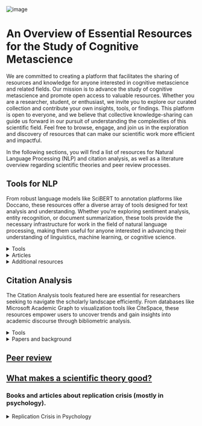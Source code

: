 ![image](https://github.com/sofijakrivokapic/cognitivemetascience/assets/125128460/6944892e-be85-48b4-bb7a-a82d6dca01df)

# An Overview of Essential Resources for the Study of Cognitive Metascience

We are committed to creating a platform that facilitates the sharing of resources and knowledge for anyone interested in cognitive metascience and related fields. Our mission is to advance the study of cognitive metascience and promote open access to valuable resources. Whether you are a researcher, student, or enthusiast, we invite you to explore our curated collection and contribute your own insights, tools, or findings.
This platform is open to everyone, and we believe that collective knowledge-sharing can guide us forward in our pursuit of understanding the complexities of this scientific field. Feel free to browse, engage, and join us in the exploration and discovery of resources that can make our scientific work more efficient and impactful.

In the following sections, you will find a list of resources for Natural Language Processing (NLP) and citation analysis, as well as a literature overview regarding scientific theories and peer review processes.

## Tools for NLP

From robust language models like SciBERT to annotation platforms like Doccano, these resources offer a diverse array of tools designed for text analysis and understanding. Whether you're exploring sentiment analysis, entity recognition, or document summarization, these tools provide the necessary infrastructure for work in the field of natural language processing, making them useful for anyone interested in advancing their understanding of linguistics, machine learning, or cognitive science.

<details>
<summary>Tools</summary>

* [ Lingo4G ](https://carrotsearch.com/lingo4g/)

By using Lingo46 you can get an overview of thousands of documents within seconds, instantly drill-down to documents of interest. You can build custom text mining pipelines ranging from simple search to 2D mapping, time-series analysis and duplicate detection. You can combine topics, clusters and 2D document maps into powerful visualizations. Closed source. *Our lab has a research licence*.

* [Cortext Manager](https://www.cortext.net/projects/cortext-manager/)

The basic workflow of Cortex Manager is following: (1) upload raw files from various scientific bibliography databases (ISI Thomson Web of Science, Pubmed, etc) and simple CSV files, (2) transform text files into standard corpus database file, (3) perform a series of graphical analysis to produce descriptive statistical analysis, social graphs of entities and timeline based phylogenetic reconstructions, (4) download outputs in format compatible with third party software.

* [ Text Visualization Browser ](https://textvis.lnu.se/)
* [ doccano ](https://github.com/doccano/doccano)

Doccano is an open-source text annotation tool for humans. It provides annotation features for text classification, sequence labeling, and sequence to sequence tasks. You can create labeled data for sentiment analysis, named entity recognition, text summarization, and so on. Just create a project, upload data, and start annotating. You can build a dataset in hours.

* [ SciBERT ](https://github.com/allenai/scibert)

SciBERT is a BERT model trained on scientific text. SciBERT is trained on papers from the corpus of semanticscholar.org. Corpus size is 1.14M papers, 3.1B tokens. We use the full text of the papers in training, not just abstracts. SciBERT has its own vocabulary (scivocab) that's built to best match the training corpus. We trained cased and uncased versions. We also include models trained on the original BERT vocabulary (basevocab) for comparison. It results in state-of-the-art performance on a wide range of scientific domain nlp tasks.

* [ CADE ](https://federicobianchi.io/cade/)

CADE can and has been used for several different tasks: from general temporal vector space alignment [1] and a more general comparison of language variation [2], to tasks like semantic change detection in diachronic contexts [3,6] and narrative understanding [5].
![image](https://github.com/sofijakrivokapic/cognitivemetascience/assets/125128460/d06257d3-48ec-4c7c-b078-e04f76072ae4)

* [ CR Explorer ](https://andreas-thor.github.io/CRExplorer/)

The CRExplorer uses data from Web of Science (Clarivate Analytics) or Scopus (Elsevier) as input. Publication sets have to be downloaded including the references cited. The program focusses on the analysis of the cited references, in particular on the referenced publication years. Over time, "citation classics" of a field become more pronounced. When the aggregated citations are plotted along the time axis, one obtains a "spectrogram" with distinct peaks. CRExplorer visualizes this spectrogram, cleans the cited references (disambiguation), and uses a smoothing algorithm to suppress the noise.

* [ WEAVIATE ](https://github.com/weaviate/weaviate)

Weaviate is an open source vector database that stores both objects and vectors, allowing for combining vector search with structured filtering with the fault-tolerance and scalability of a cloud-native database, all accessible through GraphQL, REST, and various language clients.

* [ Haystack ](https://haystack.deepset.ai/)
* [ PaperAI ](https://github.com/neuml/paperai)

paperai is a semantic search and workflow application for medical/scientific papers. Applications range from semantic search indexes that find matches for medical/scientific queries to full-fledged reporting applications powered by machine learning.

![image](https://github.com/sofijakrivokapic/cognitivemetascience/assets/125128460/f1dbc4b5-5735-40ea-8712-8d3875ffb0fd)

* [ SciWING ](https://sciwing.io/)

* [ ChatGPT Retrieval](https://github.com/openai/chatgpt-retrieval-plugin)
* [ Atlas ](https://atlas.nomic.ai/)

Interact, discover insights and build with **unstructured text, image and audio data.** Uncover data insights from your text and images - right from your web browser. Make sense of your data with AI computed topics, data labels and groupings and embeddings. Share text, image, and embeddings datasets with your team or customers. Scales from 100 to 100 million unstructured datapoints.

* [ twXplorer](https://twxplorer.knightlab.com/)
* [Poe](https://poe.com/login)
* [ChatBot Arena](https://chat.lmsys.org/)

Ask any question to two anonymous models (e.g., ChatGPT, Claude, Llama) and vote for the better one! You can continue chatting until you identify a winner. Vote won't be counted if model identity is revealed during conversation.

* [OpenAI’s Whisper](https://towardsdatascience.com/transcribe-audio-files-with-openais-whisper-e973ae348aa7)
* [AI Library](https://library.phygital.plus/)

Overview of many useful AI tools.

* [OP Vault](https://github.com/pashpashpash/vault-ai)

OP Vault uses the OP Stack (OpenAI + Pinecone Vector Database) to enable users to upload their own custom knowledgebase files and ask questions about their contents. The primary focus is on human-readable content like books, letters, and other documents, making it a practical and valuable tool for knowledge extraction and question-answering. You can upload an entire library's worth of books and documents and recieve pointed answers along with the name of the file and specific section within the file that the answer is based on!

* [twarc](https://github.com/DocNow/twarc)

Twarc is a command line tool and Python library for collecting and archiving Twitter JSON data via the Twitter API. It has separate commands (twarc and twarc2) for working with the older v1.1 API and the newer v2 API and Academic Access (respectively).
 
* [Fine-Tuning ChatGPT for Sentiment Analysis With W&B](https://wandb.ai/mostafaibrahim17/ml-articles/reports/Fine-Tuning-ChatGPT-for-Sentiment-Analysis-With-W-B--Vmlldzo1NjMzMjQx)
* [LM Studio](https://lmstudio.ai/)


</details>


<details>
<summary>Articles</summary>

* [Google "We Have No Moat, And Neither Does OpenAI](https://www.semianalysis.com/p/google-we-have-no-moat-and-neither)
 
* [A La Carte Embedding: Cheap but Effective Induction of Semantic Feature Vectors](https://arxiv.org/abs/1805.05388)
  
* [Reinventing search for research](https://about.system.com/blog/reinventing-search-for-research)
  
* [Sentiment Analysis through LLM Negotiations](https://arxiv.org/abs/2311.01876)
  
* [Chatbots Are Not Reliable Text Annotators](https://arxiv.org/abs/2311.05769)
  
* [Becoming Proficient in Document Extraction](https://www.llamaindex.ai/blog/becoming-proficient-in-document-extraction-32aa13046ed5)
  
* [LLM pricing sheet](https://docs.google.com/spreadsheets/d/1NX8ZW9Jnfpy88PC2d6Bwla87JRiv3GTeqwXoB4mKU_s/edit?pli=1#gid=0)
  
* [How should the advent of large language models affect the practice of science?](https://arxiv.org/abs/2312.03759)

</details>

<details>
<summary>Additional resources</summary>
 
* [OpenBooks: Concept Search](https://scholar.harvard.edu/stephenosadetz/digitalresearch)

* [GitHub list: Scholarly Data Analysis](https://github.com/napsternxg/awesome-scholarly-data-analysis)
  
* [GPT-4 Open-Source Alternatives](https://www.datacamp.com/blog/12-gpt4-open-source-alternatives?ref=emergentmind)
  
* [ChatGPT Cheat Sheet for Data Science](https://www.datacamp.com/cheat-sheet/chatgpt-cheat-sheet-data-science)
  

</details>

## Citation Analysis

The Citation Analysis tools featured here are essential for researchers seeking to navigate the scholarly landscape efficiently. From databases like Microsoft Academic Graph to visualization tools like CiteSpace, these resources empower users to uncover trends and gain insights into academic discourse through bibliometric analysis.

<details>
<summary>Tools</summary>
 
* [ Lens ](https://www.lens.org/)

An aggregator for diverse open knowledge sets, including scholarly works and patents. Offers discovery and analytics tools, ‘The Lens MetaRecord’ integrates multiple identifiers and sources to provide comprehensive and normalized metadata while maintaining provenance. 
* [ SN SciGraph ](https://communities.springernature.com/users/82895-sn-scigraph)

* [ Webometric Analyst ](http://lexiurl.wlv.ac.uk/)

Free Windows-based program, designed for altmetrics, citation analysis, social web analysis, and webometrics, including link analysis. Data is downloaded through APIs or directly, and various text and citation processing options are provided. Altmetrics and citation analysis cover data sources like Mendeley, Altmetric.com, Google Books, and WorldCat. Social web analysis includes platforms such as YouTube, Twitter, Goodreads, and Flickr.

* [ Microsoft Academic Graph ](https://www.microsoft.com/en-us/research/project/microsoft-academic-graph/)
 
Depracated project; Knowledge graph with scientific publications, citation relationships and authors; supporting various applications 

* [ Dimensions.AI ](https://www.dimensions.ai/)

Database that integrates data and analytical tools in a single platform with over 106 million publications linked to grants, patents, clinical trials, datasets, policy papers, citations and article metrics. Extremely expensive, acquiring free access is near-impossible.

* [ CiteSpace ](https://sourceforge.net/projects/citespace/)

Visual analytic tool designed for studying scholarly literature trends. The workflow involves analytic tasks and a variety of configurations, emphasizing the importance of understanding underlying concepts and principles. The tool is unique for linking publications with grants, patents, clinical trials, datasets, and policy papers, offering a holistic research landscape.

* [ OpenAIRE ](https://graph.openaire.eu/)

OpenAIRE providesn a large database of research data that is stored in a graph format (that represents relationships between research outputs, citations, funding, organizations and collaborations). Used for research evaluation in replacement of proprietary databases such as Web of Science or Scopus.

* [ Scite.AI ](https://scite.ai/)

Analyses the textual context of citations, distinguishing between supporting, mentioning, and contrasting citations. Processes full-text articles to create ‘Smart Citations’, which contain information about citation relationships, contextual details, and classification types. Also offers Custom Dashboards, a Zotero Plugin, and a Browser Extension. Sources papers from publishers, preprint servers, and other reputable sources, accessing full-text PDFs and XMLs for analysis.

* [Sciveyor](https://pencelab.be/projects/sciveyor/)

</details>

<details>
<summary>Papers and background</summary>

* [CausalCite: A Causal Formulation of Paper Citations](https://arxiv.org/abs/2311.02790v2)

The paper proposes a novel method called TextMatch for evaluating the significance of scientific papers, addressing the limitations of traditional citation counts. TextMatch utilizes high-dimensional text embeddings generated by large language models (LLMs) to encode papers, extracts similar samples using cosine similarity, and synthesizes a counterfactual sample based on the weighted average of similar papers. The resulting metric, called CausalCite, offers a causal formulation of paper citations. The effectiveness of CausalCite is demonstrated through its high correlation with paper impact, as assessed by scientific experts, and its stability across various sub-fields of AI. The study provides insights for future researchers to leverage this metric for a more comprehensive understanding of a paper's quality. Code and data are available for further exploration.

</details>

## [Peer review](peer-review.md)

## [What makes a scientific theory good?](theory.md)


### Books and articles about replication crisis (mostly in psychology).

<details>
<summary>Replication Crisis in Psychology</summary>
 
* [Stepping in the Same River Twice: Replication in Biological Research](https://www.jstor.org/stable/j.ctt1n2tvtj)
 
* [A discipline-wide investigation of the replicability of Psychology papers over the past two decades](https://www.pnas.org/doi/10.1073/pnas.2208863120)
  
* [No Evidence for a Replicability Crisis in Psychological Science](https://projects.iq.harvard.edu/psychology-replications/)
  
* [The problem with science: the reproducibility crisis and what to do about it](https://academic.oup.com/book/39705)
  
* [Rethinking Reproducibility as a Criterion for Research Quality](https://www.emerald.com/insight/content/doi/10.1108/S0743-41542018000036B009/full/html)
 
* [Reproducibility failures are essential to scientific inquiry](https://www.pnas.org/doi/full/10.1073/pnas.1806370115)
 
* [The logical structure of experiments lays the foundation for a theory of reproducibility](https://www.biorxiv.org/content/10.1101/2022.08.10.503444v1)
 
* [Perhaps Psychology’s Replication Crisis is a Theoretical Crisis that is Only Masquerading as a Statistical One ](https://tidsskrift.dk/irtp/article/view/127764)

</details>